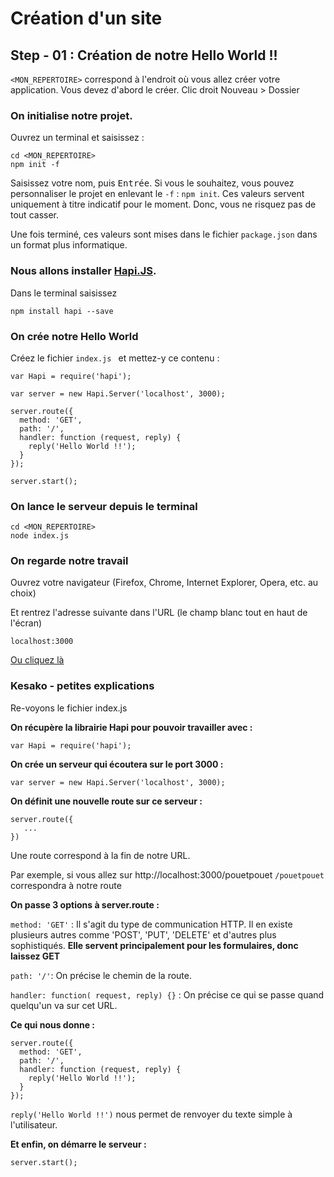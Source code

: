 # Création d'un site

## Step - 01 : Création de notre Hello World !!

`<MON_REPERTOIRE>` correspond à l'endroit où vous allez créer votre application.
Vous devez d'abord le créer. Clic droit Nouveau > Dossier

### On initialise notre projet.

Ouvrez un terminal et saisissez :

    cd <MON_REPERTOIRE>
    npm init -f

Saisissez votre nom, puis <kbd>Entrée</kbd>. Si vous le souhaitez, vous pouvez personnaliser le projet en enlevant le `-f` : `npm init`. Ces valeurs servent uniquement à titre indicatif pour le moment. Donc, vous ne risquez pas de tout casser.

Une fois terminé, ces valeurs sont mises dans le fichier `package.json` dans un format plus informatique.

### Nous allons installer [Hapi.JS](http://hapijs.com/).

Dans le terminal saisissez

    npm install hapi --save

### On crée notre Hello World

Créez le fichier `index.js ` et mettez-y ce contenu :

    var Hapi = require('hapi');
    
    var server = new Hapi.Server('localhost', 3000);
    
    server.route({
      method: 'GET',
      path: '/',
      handler: function (request, reply) {
        reply('Hello World !!');
      }
    });
    
    server.start();

### On lance le serveur depuis le terminal

    cd <MON_REPERTOIRE>
    node index.js

### On regarde notre travail

Ouvrez votre navigateur (Firefox, Chrome, Internet Explorer, Opera, etc. au choix)

Et rentrez l'adresse suivante dans l'URL (le champ blanc tout en haut de l'écran)

    localhost:3000

[Ou cliquez là](http://localhost:3000)

### Kesako - petites explications

Re-voyons le fichier index.js

**On récupère la librairie Hapi pour pouvoir travailler avec :**

    var Hapi = require('hapi');
    
**On crée un serveur qui écoutera sur le port 3000 :**

    var server = new Hapi.Server('localhost', 3000);
    
**On définit une nouvelle route sur ce serveur :**

    server.route({
       ...
    })

Une route correspond à la fin de notre URL.

Par exemple, si vous allez sur http://localhost:3000/pouetpouet
`/pouetpouet` correspondra à notre route

**On passe 3 options à server.route :**

`method: 'GET'` : Il s'agit du type de communication HTTP. Il en existe plusieurs autres comme 'POST', 'PUT', 'DELETE' et d'autres plus sophistiqués. **Elle servent principalement pour les formulaires, donc laissez GET**

`path: '/'`: On précise le chemin de la route.

`handler: function( request, reply) {}` : On précise ce qui se passe quand quelqu'un va sur cet URL.

**Ce qui nous donne :**

    server.route({
      method: 'GET',
      path: '/',
      handler: function (request, reply) {
        reply('Hello World !!');
      }
    });

`reply('Hello World !!')` nous permet de renvoyer du texte simple à l'utilisateur.

**Et enfin, on démarre le serveur :**

    server.start();

